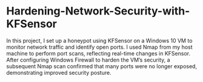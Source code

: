 # Hardening-Network-Security-with-KFSensor

In this project, I set up a honeypot using KFSensor on a Windows 10 VM to monitor network traffic and identify open ports. I used Nmap from my host machine to perform port scans, reflecting real-time changes in KFSensor. After configuring Windows Firewall to harden the VM’s security, a subsequent Nmap scan confirmed that many ports were no longer exposed, demonstrating improved security posture.
